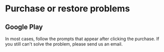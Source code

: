 # Purchase or restore problems

## Google Play 

In most cases, follow the prompts that appear after clicking the purchase. If you still can't solve the problem, please send us an email.
